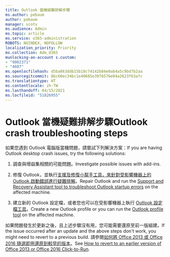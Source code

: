 ```yaml
---
title: Outlook 當機疑難排解步驟
ms.author: pebaum
author: pebaum
manager: scotv
ms.audience: Admin
ms.topic: article
ms.service: o365-administration
ROBOTS: NOINDEX, NOFOLLOW
localization_priority: Priority
ms.collection: Adm_O365
munlocking-an-account s.custom:
- "9002371"
- "4607"
ms.openlocfilehash: d5ba863ddb15b18c74142b84e0ab4a5c9bd7b2aa
ms.sourcegitcommit: 8bc60ec34bc1e40685e3976576e04a2623f63a7c
ms.translationtype: HT
ms.contentlocale: zh-TW
ms.lasthandoff: 04/15/2021
ms.locfileid: "51826955"
---
```

# <a name="outlook-crash-troubleshooting-steps"></a><span data-ttu-id="508f6-102">Outlook 當機疑難排解步驟</span><span class="sxs-lookup"><span data-stu-id="508f6-102">Outlook crash troubleshooting steps</span></span>

<span data-ttu-id="508f6-103">如果您遇到 Outlook 電腦版當機問題，請嘗試下列解決方案：</span><span class="sxs-lookup"><span data-stu-id="508f6-103">If you are having Outlook desktop crash issues, try the following solutions:</span></span>

1. <span data-ttu-id="508f6-104">調查與增益集相關的可能問題。</span><span class="sxs-lookup"><span data-stu-id="508f6-104">Investigate possible issues with add-ins.</span></span>

2. <span data-ttu-id="508f6-105">修復 Outlook，並執行[支援及修復小幫手工具，來針對受影響機器上的 Outlook 啟動錯誤進行疑難排解](https://aka.ms/SaRA-OutlookWontStart)。</span><span class="sxs-lookup"><span data-stu-id="508f6-105">Repair Outlook and run the [Support and Recovery Assistant tool to troubleshoot Outlook startup errors](https://aka.ms/SaRA-OutlookWontStart) on the affected machine.</span></span>

3. <span data-ttu-id="508f6-106">建立新的 Outlook 設定檔，或者您也可以在受影響機器上執行 [Outlook 設定檔工具](https://aka.ms/SaRA-OutlookSetupProfile)。</span><span class="sxs-lookup"><span data-stu-id="508f6-106">Create a new Outlook profile or you can run the [Outlook profile tool](https://aka.ms/SaRA-OutlookSetupProfile) on the affected machine.</span></span>

<span data-ttu-id="508f6-107">如果問題發生於更新之後，且上述步驟沒有用，您可能需要還原至前一版組建。</span><span class="sxs-lookup"><span data-stu-id="508f6-107">If the issue occurred after an update and the above steps don't work, you might need to revert to a previous build.</span></span> <span data-ttu-id="508f6-108">請參閱[如何將 Office 2013 或 Office 2016 隨選即用還原到較早的版本](https://support.microsoft.com/help/2770432)。</span><span class="sxs-lookup"><span data-stu-id="508f6-108">See [How to revert to an earlier version of Office 2013 or Office 2016 Click-to-Run](https://support.microsoft.com/help/2770432).</span></span>
